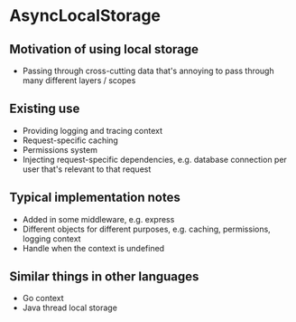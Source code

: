 # AsyncLocalStorage

## Motivation of using local storage
	
- Passing through cross-cutting data that's annoying to pass through many different layers / scopes
 
## Existing use
- Providing logging and tracing context
- Request-specific caching
- Permissions system
- Injecting request-specific dependencies, e.g. database connection per user that's relevant to that request
 
## Typical implementation notes
- Added in some middleware, e.g. express
- Different objects for different purposes, e.g. caching, permissions, logging context
- Handle when the context is undefined
 
## Similar things in other languages
- Go context
- Java thread local storage
